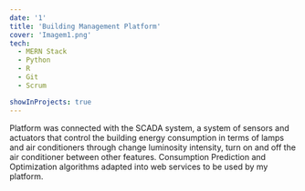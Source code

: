 ```yaml
---
date: '1'
title: 'Building Management Platform'
cover: 'Imagem1.png'
tech:
  - MERN Stack
  - Python
  - R
  - Git
  - Scrum

showInProjects: true
---
```


Platform was connected with the SCADA system, a system of sensors and actuators that control the building energy consumption in terms of lamps and air conditioners through change luminosity intensity, turn on and off the air conditioner between other features. Consumption Prediction and Optimization algorithms adapted into web services to be used by my platform.
